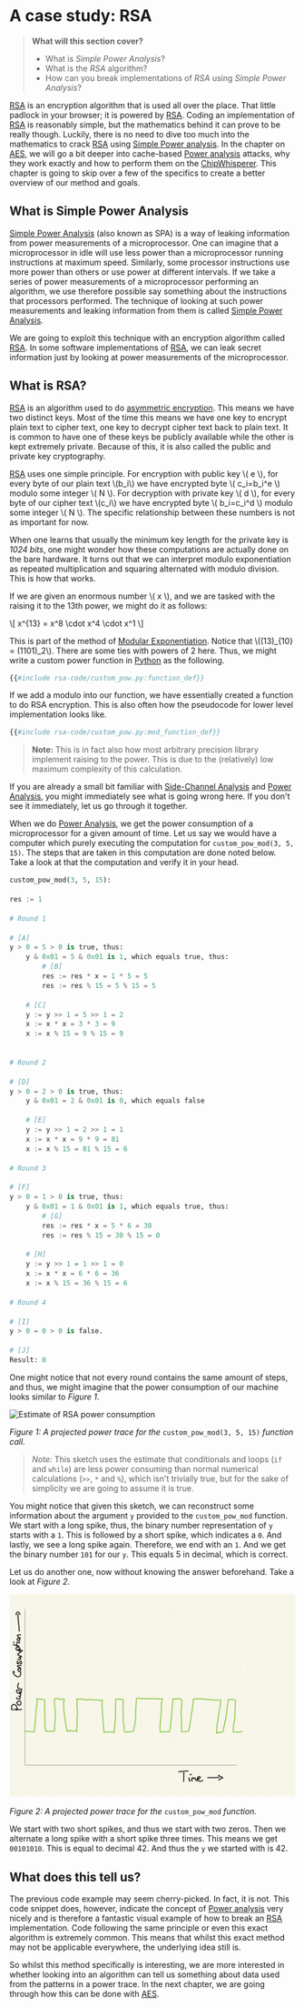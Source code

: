 # A case study: RSA

> **What will this section cover?**
>
> * What is *Simple Power Analysis*?
> * What is the *RSA* algorithm?
> * How can you break implementations of *RSA* using *Simple Power Analysis*?

[RSA] is an encryption algorithm that is used all over the place. That little
padlock in your browser; it is powered by [RSA]. Coding an implementation of
[RSA] is reasonably simple, but the mathematics behind it can prove to be really
though. Luckily, there is no need to dive too much into the mathematics to crack
[RSA] using [Simple Power analysis]. In the chapter on [AES], we will go a bit
deeper into cache-based [Power analysis] attacks, why they work exactly and how
to perform them on the [ChipWhisperer]. This chapter is going to skip over a few
of the specifics to create a better overview of our method and goals.

## What is Simple Power Analysis

[Simple Power Analysis] (also known as SPA) is a way of leaking information from
power measurements of a microprocessor. One can imagine that a microprocessor in
idle will use less power than a microprocessor running instructions at maximum
speed. Similarly, some processor instructions use more power than others or use
power at different intervals. If we take a series of power measurements of a
microprocessor performing an algorithm, we use therefore possible say something
about the instructions that processors performed. The technique of looking at
such power measurements and leaking information from them is called [Simple
Power Analysis].

We are going to exploit this technique with an encryption algorithm called
[RSA]. In some software implementations of [RSA], we can leak secret information
just by looking at power measurements of the microprocessor.

## What is RSA?

[RSA] is an algorithm used to do [asymmetric
encryption](https://en.wikipedia.org/wiki/Public-key_cryptography). This means
we have two distinct keys. Most of the time this means we have one key to
encrypt plain text to cipher text, one key to decrypt cipher text back to plain
text. It is common to have one of these keys be publicly available while the
other is kept extremely private. Because of this, it is also called the public
and private key cryptography.

[RSA] uses one simple principle. For encryption with public key \\( e \\), for
every byte of our plain text \\(b_i\\) we have encrypted byte \\( c_i=b_i^e \\)
modulo some integer \\( N \\). For decryption with private key \\( d \\), for
every byte of our cipher text \\(c_i\\) we have encrypted byte \\( b_i=c_i^d \\)
modulo some integer \\( N \\). The specific relationship between these numbers is not as
important for now.

When one learns that usually the minimum key length for the private key is *1024
bits*, one might wonder how these computations are actually done on the bare
hardware. It turns out that we can interpret modulo exponentiation as
repeated multiplication and squaring alternated with modulo division. This is
how that works.

If we are given an enormous number \\( x \\), and we are tasked with the raising
it to the 13th power, we might do it as follows:

\\[ x^{13} = x^8 \cdot x^4 \cdot x^1 \\]

This is part of the method of [Modular
Exponentiation](https://en.wikipedia.org/wiki/Modular_exponentiation). Notice
that \\((13)_{10} = (1101)_2\\). There are some ties with powers of 2 here.
Thus, we might write a custom power function in [Python] as the following.

```python
{{#include rsa-code/custom_pow.py:function_def}}
```

If we add a modulo into our function, we have essentially created a function to
do RSA encryption. This is also often how the pseudocode for lower level
implementation looks like.

```python
{{#include rsa-code/custom_pow.py:mod_function_def}}
```

> **Note:** This is in fact also how most arbitrary precision library implement
> raising to the power. This is due to the (relatively) low maximum complexity of
> this calculation.

If you are already a small bit familiar with [Side-Channel Analysis] and [Power
Analysis], you might immediately see what is going wrong here. If you don't see
it immediately, let us go through it together.

When we do [Power Analysis], we get the power consumption of a microprocessor
for a given amount of time. Let us say we would have a computer which purely
executing the computation for `custom_pow_mod(3, 5, 15)`. The steps that are
taken in this computation are done noted below. Take a look at that the
computation and verify it in your head.

```python
custom_pow_mod(3, 5, 15):

res := 1

# Round 1

# [A]
y > 0 = 5 > 0 is true, thus:
    y & 0x01 = 5 & 0x01 is 1, which equals true, thus:
        # [B]
        res := res * x = 1 * 5 = 5
        res := res % 15 = 5 % 15 = 5

    # [C]
    y := y >> 1 = 5 >> 1 = 2
    x := x * x = 3 * 3 = 9
    x := x % 15 = 9 % 15 = 9


# Round 2

# [D]
y > 0 = 2 > 0 is true, thus:
    y & 0x01 = 2 & 0x01 is 0, which equals false

    # [E]
    y := y >> 1 = 2 >> 1 = 1
    x := x * x = 9 * 9 = 81
    x := x % 15 = 81 % 15 = 6

# Round 3

# [F]
y > 0 = 1 > 0 is true, thus:
    y & 0x01 = 1 & 0x01 is 1, which equals true, thus:
        # [G]
        res := res * x = 5 * 6 = 30
        res := res % 15 = 30 % 15 = 0

    # [H]
    y := y >> 1 = 1 >> 1 = 0
    x := x * x = 6 * 6 = 36
    x := x % 15 = 36 % 15 = 6

# Round 4

# [I]
y > 0 = 0 > 0 is false.

# [J]
Result: 0
```

One might notice that not every round contains the same amount of steps, and
thus, we might imagine that the power consumption of our machine looks similar
to *Figure 1*.

![Estimate of RSA power
consumption](./assets/estimate-power-consumption-rsa.jpg)

*Figure 1: A projected power trace for the* `custom_pow_mod(3, 5, 15)` *function
call.*

> *Note:* This sketch uses the estimate that conditionals and loops (`if` and
> `while`) are less power consuming than normal numerical calculations (`>>`,
> `*` and `%`), which isn't trivially true, but for the sake of
> simplicity we are going to assume it is true.

You might notice that given this sketch, we can reconstruct some information
about the argument `y` provided to the `custom_pow_mod` function. We start with
a long spike, thus, the binary number representation of `y` starts with a `1`.
This is followed by a short spike, which indicates a `0`. And lastly, we see a
long spike again. Therefore, we end with an `1`. And we get the binary number
`101` for our `y`. This equals 5 in decimal, which is correct.

Let us do another one, now without knowing the answer beforehand. Take a look
at *Figure 2*.

![RSA key 42](./assets/rsa-key-42.jpg)

*Figure 2: A projected power trace for the* `custom_pow_mod` *function.*

We start with two short spikes, and thus we start with two zeros. Then we
alternate a long spike with a short spike three times. This means we get
`00101010`. This is equal to decimal 42. And thus the `y` we started with is 42.

## What does this tell us?

The previous code example may seem cherry-picked. In fact, it is not. This code
snippet does, however, indicate the concept of [Power analysis] very nicely and
is therefore a fantastic visual example of how to break an [RSA]
implementation. Code following the same principle or even this exact algorithm
is extremely common. This means that whilst this exact method may not be
applicable everywhere, the underlying idea still is.

So whilst this method specifically is interesting, we are more interested in
whether looking into an algorithm can tell us something about data used from the
patterns in a power trace. In the next chapter, we are going through how this
can be done with [AES].

[Python]: https://en.wikipedia.org/wiki/Python_(programming_language)
[C]: https://en.wikipedia.org/wiki/Python_(programming_language)
[RSA]: https://en.wikipedia.org/wiki/RSA_(cryptosystem)
[AES]: https://nl.wikipedia.org/wiki/Advanced_Encryption_Standard
[Power analysis]: https://en.wikipedia.org/wiki/Power_analysis
[ChipWhisperer]: https://github.com/newaetech/chipwhisperer
[Side-Channel analysis]: https://en.wikipedia.org/wiki/Side-channel_attack
[TQDM]: https://github.com/tqdm/tqdm
[NumPy]: https://numpy.org/
[Ubuntu]: https://en.wikipedia.org/wiki/Ubuntu
[Debian]: https://en.wikipedia.org/wiki/Debian
[ArchLinux]: https://en.wikipedia.org/wiki/Arch_Linux
[Manjaro]: https://en.wikipedia.org/wiki/Manjaro
[matplotlib]: https://matplotlib.org/
[pip]: https://pypi.org/project/pip/
[make]: https://en.wikipedia.org/wiki/Make_(software)
[libusb]: https://en.wikipedia.org/wiki/Libusb
[SimpleSerial C Template]: https://github.com/coastalwhite/simpleserial-c-template
[SimpleSerial]: https://chipwhisperer.readthedocs.io/en/latest/simpleserial.html
[CW Lite ARM]: https://www.newae.com/products/NAE-CWLITE-ARM
[ARM toolchain]: https://developer.arm.com/tools-and-software/open-source-software/developer-tools/gnu-toolchain/gnu-rm/downloads
[Simple Power analysis]: https://en.wikipedia.org/wiki/Power_analysis#Simple_power_analysis
[Differential Power analysis]: https://en.wikipedia.org/wiki/Power_analysis#Differential_power_analysis

